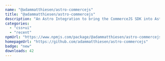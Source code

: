 ```yaml
---
name: "@adammatthiesen/astro-commercejs"
title: "@adammatthiesen/astro-commercejs"
description: "An Astro Integration to bring the CommerceJS SDK into Astro snap in package."
categories:
  - "css+ui"
  - "recent"
npmUrl: "https://www.npmjs.com/package/@adammatthiesen/astro-commercejs"
homepageUrl: "https://github.com/adammatthiesen/astro-commercejs"
badge: "new"
downloads: 42
---
```

